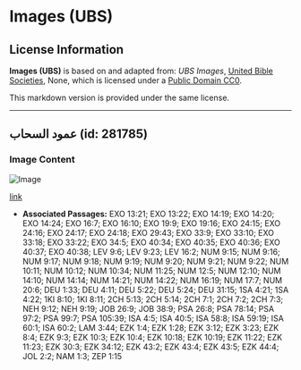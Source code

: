 # Images (UBS)

## License Information

**Images (UBS)** is based on and adapted from: _UBS Images_, [United Bible Societies](https://unitedbiblesocieties.org/), None, which is licensed under a [Public Domain CC0](https://creativecommons.org/public-domain/cc0/).

This markdown version is provided under the same license.



--------------------------------

## عمود السحاب (id: 281785)

### Image Content

![Image](https://cdn.aquifer.bible/aquifer-content/resources/Media/WEB-0714_pillar_of_cloud.jpg)

[link](https://cdn.aquifer.bible/aquifer-content/resources/Media/WEB-0714_pillar_of_cloud.jpg)

* **Associated Passages:** EXO 13:21; EXO 13:22; EXO 14:19; EXO 14:20; EXO 14:24; EXO 16:7; EXO 16:10; EXO 19:9; EXO 19:16; EXO 24:15; EXO 24:16; EXO 24:17; EXO 24:18; EXO 29:43; EXO 33:9; EXO 33:10; EXO 33:18; EXO 33:22; EXO 34:5; EXO 40:34; EXO 40:35; EXO 40:36; EXO 40:37; EXO 40:38; LEV 9:6; LEV 9:23; LEV 16:2; NUM 9:15; NUM 9:16; NUM 9:17; NUM 9:18; NUM 9:19; NUM 9:20; NUM 9:21; NUM 9:22; NUM 10:11; NUM 10:12; NUM 10:34; NUM 11:25; NUM 12:5; NUM 12:10; NUM 14:10; NUM 14:14; NUM 14:21; NUM 14:22; NUM 16:19; NUM 17:7; NUM 20:6; DEU 1:33; DEU 4:11; DEU 5:22; DEU 5:24; DEU 31:15; 1SA 4:21; 1SA 4:22; 1KI 8:10; 1KI 8:11; 2CH 5:13; 2CH 5:14; 2CH 7:1; 2CH 7:2; 2CH 7:3; NEH 9:12; NEH 9:19; JOB 26:9; JOB 38:9; PSA 26:8; PSA 78:14; PSA 97:2; PSA 99:7; PSA 105:39; ISA 4:5; ISA 40:5; ISA 58:8; ISA 59:19; ISA 60:1; ISA 60:2; LAM 3:44; EZK 1:4; EZK 1:28; EZK 3:12; EZK 3:23; EZK 8:4; EZK 9:3; EZK 10:3; EZK 10:4; EZK 10:18; EZK 10:19; EZK 11:22; EZK 11:23; EZK 30:3; EZK 34:12; EZK 43:2; EZK 43:4; EZK 43:5; EZK 44:4; JOL 2:2; NAM 1:3; ZEP 1:15

